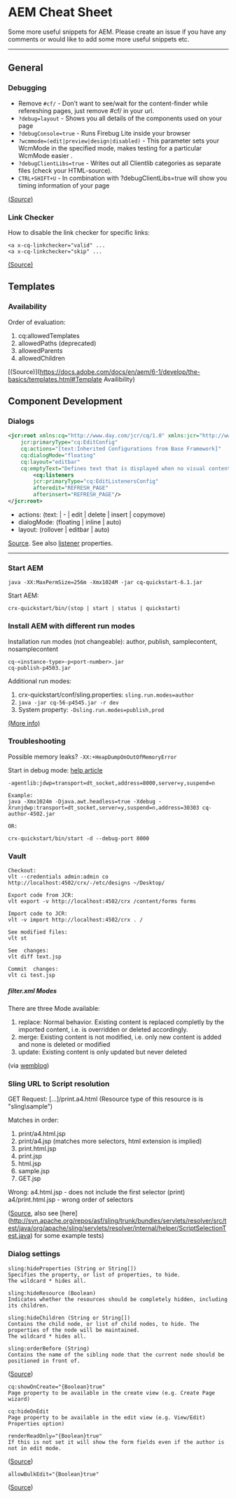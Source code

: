 # AEM Cheat Sheet

Some more useful snippets for AEM. Please create an issue if you have any comments or would like to add some more useful snippets etc.

-----------------------

## General

### Debugging

* Remove `#cf/` - Don’t want to see/wait for the content-finder while refereshing pages, just remove #cf/ in your url.
* `?debug=layout` - Shows you all details of the components used on your page
* `?debugConsole=true` - Runs Firebug Lite inside your browser
* `?wcmmode=(edit|preview|design|disabled)` - This parameter sets your WcmMode in the specified mode, makes testing for a particular WcmMode easier .
* `?debugClientLibs=true` - Writes out all Clientlib categories as separate files (check your HTML-source).
* `CTRL+SHIFT+U` - In combination with ?debugClientLibs=true will show you timing information of your page

[(_Source_)](http://experiencedelivers.adobe.com/cemblog/en/experiencedelivers/2012/03/cq_developer_tricks.html)


### Link Checker
How to disable the link checker for specific links:
```
<a x-cq-linkchecker="valid" ...
<a x-cq-linkchecker="skip" ...
```

[(Source)](http://tostring.me/206/how-to-disable-adobe-cq-link-checker/)

## Templates

### Availability
Order of evaluation:

1. cq:allowedTemplates
2. allowedPaths (deprecated)
3. allowedParents
4. allowedChildren

[(Source)](https://docs.adobe.com/docs/en/aem/6-1/develop/the-basics/templates.html#Template Availibility)

## Component Development

### Dialogs

```xml
<jcr:root xmlns:cq="http://www.day.com/jcr/cq/1.0" xmlns:jcr="http://www.jcp.org/jcr/1.0"
    jcr:primaryType="cq:EditConfig"
    cq:actions="[text:Inherited Configurations from Base Framework]"
    cq:dialogMode="floating"
    cq:layout="editbar"
    cq:emptyText="Defines text that is displayed when no visual content is present.">
        <cq:listeners
        jcr:primaryType="cq:EditListenersConfig"
        afteredit="REFRESH_PAGE"
        afterinsert="REFRESH_PAGE"/>    
</jcr:root>
```

* actions: (text:<some text> | - | edit | delete | insert | copymove)
* dialogMode: (floating | inline | auto)
* layout: (rollover | editbar | auto)

[Source](http://dev.day.com/docs/en/cq/current/developing/components.html#Configuring). See also [listener](http://dev.day.com/docs/en/cq/current/developing/components.html#cq:listeners) properties.

-----------------------

### Start AEM

```
java -XX:MaxPermSize=256m -Xmx1024M -jar cq-quickstart-6.1.jar
```
Start AEM:
```
crx-quickstart/bin/(stop | start | status | quickstart)
```


### Install AEM with different run modes

Installation run modes (not changeable): author, publish, samplecontent, nosamplecontent

```
cq-<instance-type>-p<port-number>.jar
cq-publish-p4503.jar
```

Additional run modes:

1. crx-quickstart/conf/sling.properties: ```sling.run.modes=author```
2. ```java -jar cq-56-p4545.jar -r dev```
3. System property: ```-Dsling.run.modes=publish,prod```

[(More info)](https://helpx.adobe.com/experience-manager/kb/RunModeSetUp.html)

### Troubleshooting

Possible memory leaks? ```-XX:+HeapDumpOnOutOfMemoryError```

Start in debug mode: [help article](http://helpx.adobe.com/experience-manager/kb/CQ5HowToSetupRemoteDebuggingWithEclipse.html)

```
-agentlib:jdwp=transport=dt_socket,address=8000,server=y,suspend=n

Example:
java -Xmx1024m -Djava.awt.headless=true -Xdebug -Xrunjdwp:transport=dt_socket,server=y,suspend=n,address=30303 cq-author-4502.jar

OR:

crx-quickstart/bin/start -d --debug-port 8000
```

### Vault

```
Checkout:
vlt --credentials admin:admin co http://localhost:4502/crx/-/etc/designs ~/Desktop/

Export code from JCR:
vlt export -v http://localhost:4502/crx /content/forms forms

Import code to JCR:
vlt -v import http://localhost:4502/crx . /

See modified files:
vlt st

See  changes:
vlt diff text.jsp

Commit  changes:
vlt ci test.jsp

```

##### filter.xml Modes
There are three Mode available:

1. replace: Normal behavior. Existing content is replaced completly by the imported content, i.e. is overridden or deleted accordingly.
2. merge: Existing content is not modified, i.e. only new content is added and none is deleted or modified
3. update: Existing content is only updated but never deleted

(via [wemblog](http://www.wemblog.com/2012/04/how-to-change-package-install-behavior.html))


### Sling URL to Script resolution

GET Request: [...]/print.a4.html (Resource type of this resource is is "sling\sample")

Matches in order:

1. print/a4.html.jsp
2. print/a4.jsp (matches more selectors, html extension is implied)
3. print.html.jsp
4. print.jsp
5. html.jsp
6. sample.jsp
7. GET.jsp

Wrong:
a4.html.jsp - does not include the first selector (print)
a4/print.html.jsp - wrong order of selectors

([Source](http://sling.apache.org/documentation/the-sling-engine/url-to-script-resolution.html), also see [here] (http://svn.apache.org/repos/asf/sling/trunk/bundles/servlets/resolver/src/test/java/org/apache/sling/servlets/resolver/internal/helper/ScriptSelectionTest.java) for some example tests)

### Dialog settings

```
sling:hideProperties (String or String[])
Specifies the property, or list of properties, to hide.
The wildcard * hides all.

sling:hideResource (Boolean)
Indicates whether the resources should be completely hidden, including its children.

sling:hideChildren (String or String[])
Contains the child node, or list of child nodes, to hide. The properties of the node will be maintained.
The wildcard * hides all.

sling:orderBefore (String)
Contains the name of the sibling node that the current node should be positioned in front of.

```

([Source](https://docs.adobe.com/docs/en/aem/6-1/develop/platform/sling-resource-merger.html))

```
cq:showOnCreate="{Boolean}true"
Page property to be available in the create view (e.g. Create Page wizard)

cq:hideOnEdit
Page property to be available in the edit view (e.g. View/Edit) Properties option)

renderReadOnly="{Boolean}true"
If this is not set it will show the form fields even if the author is not in edit mode.
```

([Source](https://docs.adobe.com/docs/en/aem/6-1/develop/extending/customizing-page-properties/page-properties-views.html))

```
allowBulkEdit="{Boolean}true"
```

([Source](https://docs.adobe.com/docs/en/aem/6-1/develop/extending/customizing-page-properties/bulk-editing.html))

